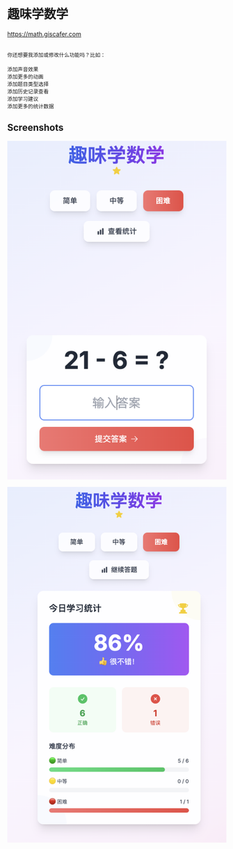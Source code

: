 # 趣味学数学

https://math.giscafer.com

```

你还想要我添加或修改什么功能吗？比如：

添加声音效果
添加更多的动画
添加题目类型选择
添加历史记录查看
添加学习建议
添加更多的统计数据

```

## Screenshots

![](./demo0.png)

![](./demo1.png)

